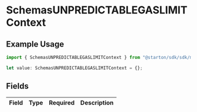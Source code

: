 # SchemasUNPREDICTABLEGASLIMITContext

## Example Usage

```typescript
import { SchemasUNPREDICTABLEGASLIMITContext } from "@starton/sdk/sdk/models/errors";

let value: SchemasUNPREDICTABLEGASLIMITContext = {};
```

## Fields

| Field       | Type        | Required    | Description |
| ----------- | ----------- | ----------- | ----------- |